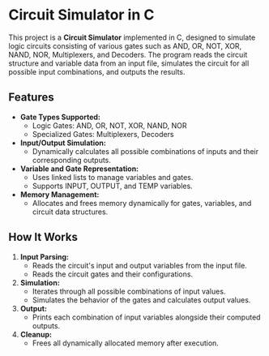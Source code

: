# Circuit Simulator in C

This project is a **Circuit Simulator** implemented in C, designed to simulate logic circuits consisting of various gates such as AND, OR, NOT, XOR, NAND, NOR, Multiplexers, and Decoders. The program reads the circuit structure and variable data from an input file, simulates the circuit for all possible input combinations, and outputs the results.

## Features
- **Gate Types Supported:**
  - Logic Gates: AND, OR, NOT, XOR, NAND, NOR
  - Specialized Gates: Multiplexers, Decoders
- **Input/Output Simulation:**
  - Dynamically calculates all possible combinations of inputs and their corresponding outputs.
- **Variable and Gate Representation:**
  - Uses linked lists to manage variables and gates.
  - Supports INPUT, OUTPUT, and TEMP variables.
- **Memory Management:**
  - Allocates and frees memory dynamically for gates, variables, and circuit data structures.

## How It Works
1. **Input Parsing:**
   - Reads the circuit's input and output variables from the input file.
   - Reads the circuit gates and their configurations.
2. **Simulation:**
   - Iterates through all possible combinations of input values.
   - Simulates the behavior of the gates and calculates output values.
3. **Output:**
   - Prints each combination of input variables alongside their computed outputs.
4. **Cleanup:**
   - Frees all dynamically allocated memory after execution.
